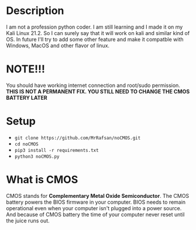 # Description
I am not a profession python coder. I am still learning and I made it on my Kali Linux 21.2. So I can surely say that it will work on kali and similar kind of OS. In future I'll try to add some other feature and make it compatble with Windows, MacOS and other flavor of linux.
# NOTE!!!
You should have working internet connection and root/sudo permission. **THIS IS NOT A PERMANENT FIX. YOU STILL NEED TO CHANGE THE CMOS BATTERY LATER**
# Setup
- `git clone https://github.com/MrRafsan/noCMOS.git`
- `cd noCMOS`
- `pip3 install -r requirements.txt`
- `python3 noCMOS.py`
# What is CMOS
CMOS stands for **Complementary Metal Oxide Semiconductor**. The CMOS battery powers the BIOS firmware in your computer. BIOS needs to remain operational even when your computer isn't plugged into a power source. And because of CMOS battery the time of your computer never reset until the juice runs out.
